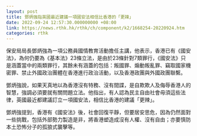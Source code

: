 ```yaml
---
layout: post
title: 鄧炳強指英國最近建議一項國安法相信比香港的「更辣」
date: 2022-09-24 12:57:30.000000000 +08:00
link: https://news.rthk.hk/rthk/ch/component/k2/1668254-20220924.htm
categories: rthk
---
```


保安局局長鄧炳強為一項公務員國情教育活動擔任主講，他表示，香港已有《國安法》，為何仍要為《基本法》23條立法，是由於23條針對7類罪行，《國安法》只是涵蓋當中的兩類罪行，其餘未有涵蓋的包括：叛國罪、煽動叛亂罪、竊取國家機密罪、禁止外國政治團體在香港進行政治活動，以及香港政團與外國政團聯繫。

鄧炳強說，如果天真地以為香港沒有特務、沒有間諜，是自欺欺人及侮辱香港人的智慧，強調必須要就有關問題立法。他指出，有人認為民主自由社會毋須這些法律，英國最近都建議訂立一項國安法，相信比香港的建議「更辣」。

鄧炳強提到，香港有《國安法》後，社會回復平靜，但要居安思危，因為仍然面對一些挑戰，包括外部勢力製造是非，將香港塑造成沒有人權、沒有自由；亦要慎防本土恐怖分子的孤狼式襲擊等。
